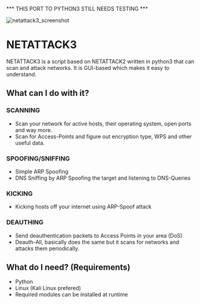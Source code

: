 *** THIS PORT TO PYTHON3 STILL NEEDS TESTING ***

![netattack3_screenshot](https://i.imgur.com/7TZNQKO.jpg)

# NETATTACK3
NETATTACK3 is a script based on NETATTACK2 written in python3 that can scan and attack networks. It is GUI-based which makes it easy to understand.

## What can I do with it?
### SCANNING
- Scan your network for active hosts, their operating system, open ports and way more.
- Scan for Access-Points and figure out encryption type, WPS and other useful data.

### SPOOFING/SNIFFING
- Simple ARP Spoofing
- DNS Sniffing by ARP Spoofing the target and listening to DNS-Queries

### KICKING
- Kicking hosts off your internet using ARP-Spoof attack

### DEAUTHING
- Send deauthentication packets to Access Points in your area (DoS)
- Deauth-All, basically does the same but it scans for networks and attacks them periodically.

## What do I need? (Requirements)
- Python
- Linux (Kali Linux prefered)
- Required modules can be installed at runtime
